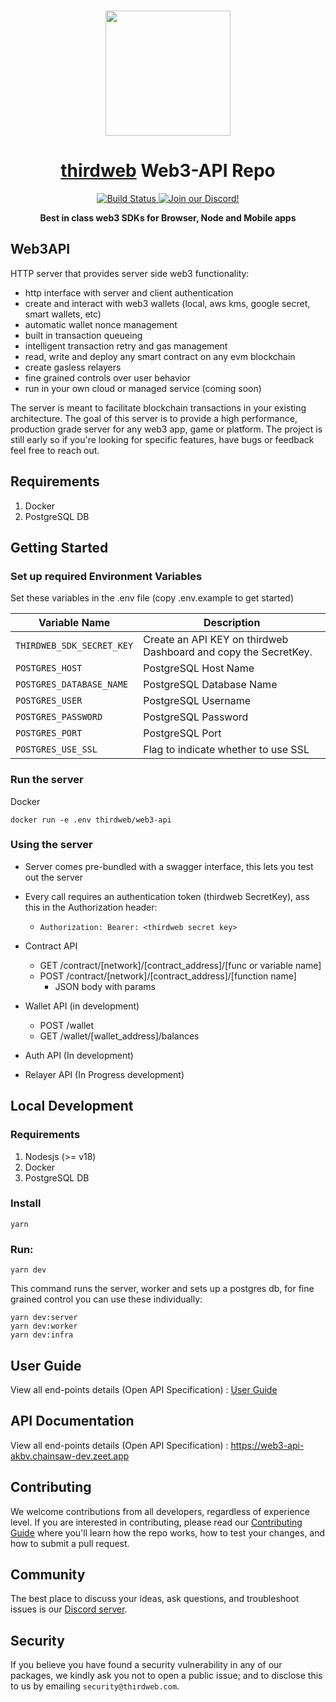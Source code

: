 <p align="center">
    <br />
    <a href="https://thirdweb.com">
        <img src="https://github.com/thirdweb-dev/js/blob/main/packages/sdk/logo.svg?raw=true" width="200" alt=""/></a>
    <br />
</p>

<h1 align="center"><a href='https://thirdweb.com/'>thirdweb</a> Web3-API Repo</h1>

<p align="center">
    <a href="https://github.com/thirdweb-dev/web3-api/actions/workflows/e2eTest.yml">
        <img alt="Build Status" src="https://github.com/thirdweb-dev/web3-api/actions/workflows/e2eTest.yml/badge.svg"/>
    </a>
    <a href="https://discord.gg/thirdweb">
        <img alt="Join our Discord!" src="https://img.shields.io/discord/834227967404146718.svg?color=7289da&label=discord&logo=discord&style=flat"/>
    </a>
</p>

<p align="center"><strong>Best in class web3 SDKs for Browser, Node and Mobile apps</strong></p>

## Web3API

HTTP server that provides server side web3 functionality:

- http interface with server and client authentication
- create and interact with web3 wallets (local, aws kms, google secret, smart wallets, etc)
- automatic wallet nonce management
- built in transaction queueing
- intelligent transaction retry and gas management
- read, write and deploy any smart contract on any evm blockchain
- create gasless relayers
- fine grained controls over user behavior
- run in your own cloud or managed service (coming soon)

The server is meant to facilitate blockchain transactions in your existing architecture. The goal of this server is to provide a high performance, production grade server for any web3 app, game or platform. The project is still early so if you're looking for specific features, have bugs or feedback feel free to reach out.

## Requirements

1. Docker
2. PostgreSQL DB

## Getting Started

### Set up required Environment Variables

Set these variables in the .env file (copy .env.example to get started)

| Variable Name             | Description                                                     |
| ------------------------- | --------------------------------------------------------------- |
| `THIRDWEB_SDK_SECRET_KEY` | Create an API KEY on thirdweb Dashboard and copy the SecretKey. |
| `POSTGRES_HOST`           | PostgreSQL Host Name                                            |
| `POSTGRES_DATABASE_NAME`  | PostgreSQL Database Name                                        |
| `POSTGRES_USER`           | PostgreSQL Username                                             |
| `POSTGRES_PASSWORD`       | PostgreSQL Password                                             |
| `POSTGRES_PORT`           | PostgreSQL Port                                                 |
| `POSTGRES_USE_SSL`        | Flag to indicate whether to use SSL                             |

### Run the server

Docker

```
docker run -e .env thirdweb/web3-api
```

### Using the server

- Server comes pre-bundled with a swagger interface, this lets you test out the server
- Every call requires an authentication token (thirdweb SecretKey), ass this in the Authorization header:
  - `Authorization: Bearer: <thirdweb secret key>`
- Contract API

  - GET /contract/[network]/[contract_address]/[func or variable name]
  - POST /contract/[network]/[contract_address]/[function name]
    - JSON body with params

- Wallet API (in development)

  - POST /wallet
  - GET /wallet/[wallet_address]/balances

- Auth API (In development)
- Relayer API (In Progress development)

## Local Development

### Requirements

1. Nodesjs (>= v18)
2. Docker
3. PostgreSQL DB

### Install

```
yarn
```

### Run:

```
yarn dev
```

This command runs the server, worker and sets up a postgres db, for fine grained control you can use these individually:

```
yarn dev:server
yarn dev:worker
yarn dev:infra
```

## User Guide

View all end-points details (Open API Specification) : [User Guide](./docs/UserGuide.md)

## API Documentation

View all end-points details (Open API Specification) : https://web3-api-akbv.chainsaw-dev.zeet.app

## Contributing

We welcome contributions from all developers, regardless of experience level. If you are interested in contributing, please read our [Contributing Guide](./.github/contributing.md) where you'll learn how the repo works, how to test your changes, and how to submit a pull request.

## Community

The best place to discuss your ideas, ask questions, and troubleshoot issues is our [Discord server](https://discord.gg/thirdweb).

## Security

If you believe you have found a security vulnerability in any of our packages, we kindly ask you not to open a public issue; and to disclose this to us by emailing `security@thirdweb.com`.
